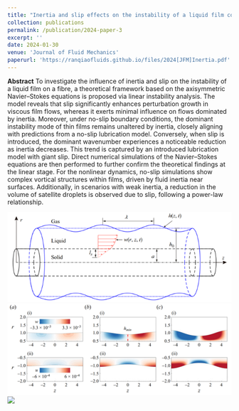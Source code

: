 ```yaml
---
title: "Inertia and slip effects on the instability of a liquid film coated on a fibre"
collection: publications
permalink: /publication/2024-paper-3
excerpt: ''
date: 2024-01-30
venue: 'Journal of Fluid Mechanics'
paperurl: 'https://ranqiaofluids.github.io/files/2024[JFM]Inertia.pdf'
---
```


__Abstract__
To investigate the influence of inertia and slip on the instability of a liquid film on a fibre, a theoretical framework based on the axisymmetric Navier–Stokes equations is proposed via linear instability analysis. The model reveals that slip significantly enhances perturbation growth in viscous film flows, whereas it exerts minimal influence on flows dominated by inertia. Moreover, under no-slip boundary conditions, the dominant instability mode of thin films remains unaltered by inertia, closely aligning with predictions from a no-slip lubrication model. Conversely, when slip is introduced, the dominant wavenumber experiences a noticeable reduction as inertia decreases. This trend is captured by an introduced lubrication model with giant slip. Direct numerical simulations of the Navier–Stokes equations are then performed to further confirm the theoretical findings at the linear stage. For the nonlinear dynamics, no-slip simulations show complex vortical structures within films, driven by fluid inertia near surfaces. Additionally, in scenarios with weak inertia, a reduction in the volume of satellite droplets is observed due to slip, following a power-law relationship.

<img src='/images/slip.png'>

<img src='/images/2024JFM-1.png'>

<img src='/images/2024JFM-2.png'>

